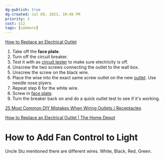 ```yaml
---
dg-publish: true
dg-created: Jul 09, 2023, 10:48 PM
priority: 3
cost: $12
tags: [oakmore]
---
```


[How to Replace an Electrical Outlet](https://www.youtube.com/watch?v=B16l7RurJuQ)

1. Take off the **face plate**.
2. Turn off the circuit breaker.
3. Test it with as [circuit tester](https://www.amazon.com/Klein-Tools-69136-General-Twin-Lead/dp/B00093DZZU) to make sure electricity is off.
4. Unscrew the two screws connecting the outlet to the wall box.
5. Unscrew the screw on the black wire.
6. Place the wise into the exact same screw outlet on the new [outlet](https://www.homedepot.com/p/Leviton-15-Amp-Tamper-Resistant-Duplex-Outlet-White-10-Pack-M22-T5320-WMP/100684043). Use needle nose plyers.
7. Repeat step 6 for the white wire.
8. Screw in [face plate](https://www.homedepot.com/p/Leviton-1-Gang-White-Midway-Duplex-Outlet-Nylon-Wall-Plate-10-Pack-M52-00PJ8-0WM/100356784).
9. Turn the breaker back on and do a quick outlet test to see if it's working.

[25 Most Common DIY Mistakes When Wiring Outlets / Receptacles](https://www.youtube.com/watch?v=qT-iwVp9Anc)

[How to Replace an Electrical Outlet | The Home Depot](https://www.youtube.com/watch?v=WC7F-Ag9fXQ)

# How to Add Fan Control to Light

Uncle Stu mentioned there are different wires. White, Black, Red, Green.